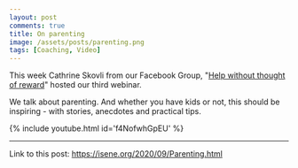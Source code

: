 ```yaml
---
layout: post
comments: true
title: On parenting
image: /assets/posts/parenting.png
tags: [Coaching, Video]
---
```


This week Cathrine Skovli from our Facebook Group, "[Help without thought of
reward](https://www.facebook.com/groups/300454157896878)" hosted our third 
webinar.

We talk about parenting. And whether you have kids or not, this should be
inspiring - with stories, anecdotes and practical tips.

{% include youtube.html id='f4NofwhGpEU' %}

---
Link to this post: <https://isene.org/2020/09/Parenting.html>
